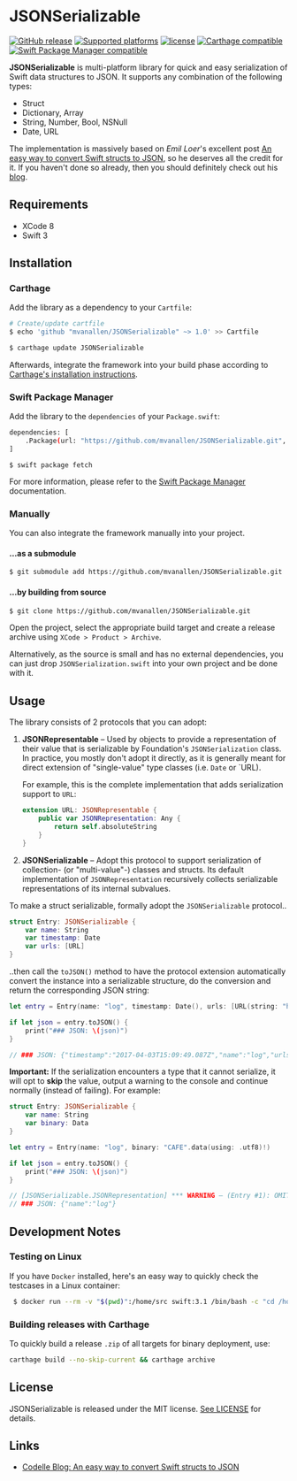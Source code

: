 # JSONSerializable
[![GitHub release](https://img.shields.io/github/release/mvanallen/JSONSerializable.svg)]()
[![Supported platforms](https://img.shields.io/badge/platforms-_macOS_%7C%20iOS_%7C%20watchOS_%7C%20tvOS_%7C%20Linux-000000.svg)]()
[![license](https://img.shields.io/github/license/mvanallen/JSONSerializable.svg)]()
[![Carthage compatible](https://img.shields.io/badge/Carthage-compatible-4BC51D.svg)](https://github.com/Carthage/Carthage)
[![Swift Package Manager compatible](https://img.shields.io/badge/Swift%20Package%20Manager-compatible-brightgreen.svg)](https://github.com/apple/swift-package-manager)

**JSONSerializable** is multi-platform library for quick and easy serialization of Swift data structures to JSON. It supports any combination of the following types:

- Struct
- Dictionary, Array
- String, Number, Bool, NSNull
- Date, URL

The implementation is massively based on *Emil Loer*'s excellent post [An easy way to convert Swift structs to JSON][codelle-original-post],
so he deserves all the credit for it. If you haven't done so already, then you should definitely check out his [blog][codelle-blog].


## Requirements

- XCode 8
- Swift 3


## Installation

### Carthage

Add the library as a dependency to your `Cartfile`:

 ```sh
 # Create/update cartfile
 $ echo 'github "mvanallen/JSONSerializable" ~> 1.0' >> Cartfile
 
 $ carthage update JSONSerializable
 ```

Afterwards, integrate the framework into your build phase according to [Carthage's installation instructions][carthage-installation].

### Swift Package Manager

Add the library to the `dependencies` of your `Package.swift`:

 ```sh
 dependencies: [
     .Package(url: "https://github.com/mvanallen/JSONSerializable.git", majorVersion: 1)
 ]
 ```
 ```
 $ swift package fetch
 ```

For more information, please refer to the [Swift Package Manager][swiftpm-installation] documentation.

### Manually

You can also integrate the framework manually into your project.

#### …as a submodule

 ```sh
 $ git submodule add https://github.com/mvanallen/JSONSerializable.git
 ```

#### …by building from source

 ```sh
 $ git clone https://github.com/mvanallen/JSONSerializable.git
 ```

Open the project, select the appropriate build target and create a release archive using `XCode > Product > Archive`.

Alternatively, as the source is small and has no external dependencies, you can just drop `JSONSerialization.swift` into your own project and be done with it.


## Usage

The library consists of 2 protocols that you can adopt:

1. **JSONRepresentable** – Used by objects to provide a representation of their value that is
	serializable by Foundation's `JSONSerialization` class. In practice, you mostly don't adopt it directly,
	as it is generally meant for direct extension of "single-value" type classes (i.e. `Date` or `URL).
	
	For example, this is the complete implementation that adds serialization support to `URL`:
	
	```swift
	extension URL: JSONRepresentable {
		public var JSONRepresentation: Any {
			return self.absoluteString
		}
	}
	```
	
2. **JSONSerializable** – Adopt this protocol to support serialization of collection- (or "multi-value"-) classes
	and structs. Its default implementation of `JSONRepresentation` recursively collects serializable representations
	of its internal subvalues.
	
To make a struct serializable, formally adopt the `JSONSerializable` protocol..

```swift
struct Entry: JSONSerializable {
	var name: String
	var timestamp: Date
	var urls: [URL]
}
```

..then call the `toJSON()` method to have the protocol extension automatically convert the instance into a serializable
structure, do the conversion and return the corresponding JSON string:

```swift
let entry = Entry(name: "log", timestamp: Date(), urls: [URL(string: "http://google.com")!, URL(string: "http://apple.com")!])

if let json = entry.toJSON() {
	print("### JSON: \(json)")
}

// ### JSON: {"timestamp":"2017-04-03T15:09:49.087Z","name":"log","urls":["http://google.com","http://apple.com"]}
```

**Important:** If the serialization encounters a type that it cannot serialize, it will opt to **skip** the value, output a warning
to the console and continue normally (instead of failing). For example:

```swift
struct Entry: JSONSerializable {
	var name: String
	var binary: Data
}

let entry = Entry(name: "log", binary: "CAFE".data(using: .utf8)!)

if let json = entry.toJSON() {
	print("### JSON: \(json)")
}

// [JSONSerializable.JSONRepresentation] *** WARNING – (Entry #1): OMITTING property 'binary: Data' w/ non-representable value: 4 bytes
// ### JSON: {"name":"log"}
```


## Development Notes

### Testing on Linux

If you have `Docker` installed, here's an easy way to quickly check the testcases in a Linux container:

```sh
 $ docker run --rm -v "$(pwd)":/home/src swift:3.1 /bin/bash -c "cd /home/src && swift package fetch && swift package clean && swift test"
```

### Building releases with Carthage

To quickly build a release `.zip` of all targets for binary deployment, use:

```sh
carthage build --no-skip-current && carthage archive
```


## License

JSONSerializable is released under the MIT license. [See LICENSE](https://github.com/mvanallen/JSONSerializable/blob/master/LICENSE) for details.


## Links

- [Codelle Blog: An easy way to convert Swift structs to JSON][codelle-original-post]

[codelle-original-post]: http://codelle.com/blog/2016/5/an-easy-way-to-convert-swift-structs-to-json/
[codelle-blog]: http://codelle.com/blog/
[carthage-installation]: https://github.com/Carthage/Carthage#adding-frameworks-to-an-application
[swiftpm-installation]: https://swift.org/package-manager/
